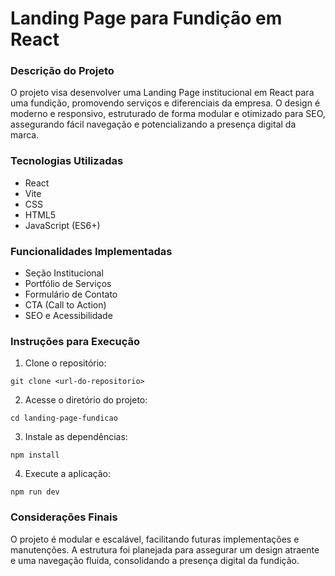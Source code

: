 # Landing Page para Fundição em React

### Descrição do Projeto

O projeto visa desenvolver uma Landing Page institucional em React para uma fundição, promovendo serviços e diferenciais da empresa. O design é moderno e responsivo, estruturado de forma modular e otimizado para SEO, assegurando fácil navegação e potencializando a presença digital da marca.

### Tecnologias Utilizadas

* React
* Vite
* CSS
* HTML5
* JavaScript (ES6+)

### Funcionalidades Implementadas

* Seção Institucional
* Portfólio de Serviços
* Formulário de Contato
* CTA (Call to Action)
* SEO e Acessibilidade

### Instruções para Execução

1. Clone o repositório:

```
git clone <url-do-repositorio>
```

2. Acesse o diretório do projeto:

```
cd landing-page-fundicao
```

3. Instale as dependências:

```
npm install
```

4. Execute a aplicação:

```
npm run dev
```

### Considerações Finais

O projeto é modular e escalável, facilitando futuras implementações e manutenções. A estrutura foi planejada para assegurar um design atraente e uma navegação fluida, consolidando a presença digital da fundição.
